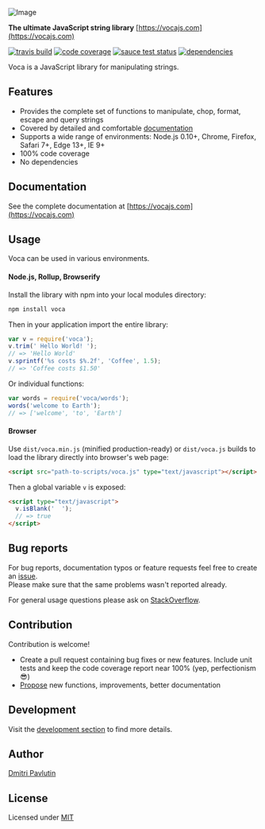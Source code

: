 ![Image](https://github.com/panzerdp/voca/raw/master/jsdoc/template/static/images/voca-logo250px.png)

**The ultimate JavaScript string library** [https://vocajs.com](https://vocajs.com)

[![travis build](https://img.shields.io/travis/panzerdp/voca.svg)](https://travis-ci.org/panzerdp/voca)
[![code coverage](https://img.shields.io/codecov/c/github/panzerdp/voca.svg)](https://codecov.io/github/panzerdp/voca)
[![sauce test status](https://saucelabs.com/buildstatus/panzerdp)](https://saucelabs.com/u/panzerdp)
[![dependencies](https://david-dm.org/panzerdp/voca.svg)](https://david-dm.org/panzerdp/voca)

Voca is a JavaScript library for manipulating strings.    

## Features

*  Provides the complete set of functions to manipulate, chop, format, escape and query strings
*  Covered by detailed and comfortable [documentation](https://vocajs.com)
*  Supports a wide range of environments: Node.js 0.10+, Chrome, Firefox, Safari 7+, Edge 13+, IE 9+
*  100% code coverage
*  No dependencies

## Documentation

See the complete documentation at [https://vocajs.com](https://vocajs.com)

## Usage
Voca can be used in various environments.

#### Node.js, Rollup, Browserify
Install the library with npm into your local modules directory:

```bash
npm install voca
```

Then in your application import the entire library:

```javascript
var v = require('voca');
v.trim(' Hello World! ');
// => 'Hello World'
v.sprintf('%s costs $%.2f', 'Coffee', 1.5);
// => 'Coffee costs $1.50'
```

Or individual functions:

```javascript
var words = require('voca/words');
words('welcome to Earth');
// => ['welcome', 'to', 'Earth']
```

#### Browser
Use `dist/voca.min.js` (minified production-ready) or `dist/voca.js` builds to load the library directly into browser's web page:

```html
<script src="path-to-scripts/voca.js" type="text/javascript"></script>
```

Then a global variable `v` is exposed:

```html
<script type="text/javascript">
  v.isBlank('  ');
  // => true
</script>
```

## Bug reports

For bug reports, documentation typos or feature requests feel free to create an [issue](https://github.com/panzerdp/voca/issues).  
Please make sure that the same problems wasn't reported already.

For general usage questions please ask on [StackOverflow](http://stackoverflow.com/questions/ask).

## Contribution

Contribution is welcome!

* Create a pull request containing bug fixes or new features. Include unit tests and keep the code coverage report near 100% (yep, perfectionism 😎)
* [Propose](https://github.com/panzerdp/voca/issues) new functions, improvements, better documentation

## Development

Visit the [development section](https://github.com/panzerdp/voca/blob/master/markdown/DEVELOPMENT.md) to find more details.


## Author

[Dmitri Pavlutin](https://rainsoft.io/about-me/)

## License

Licensed under [MIT](https://github.com/panzerdp/voca/blob/master/markdown/LICENSE)